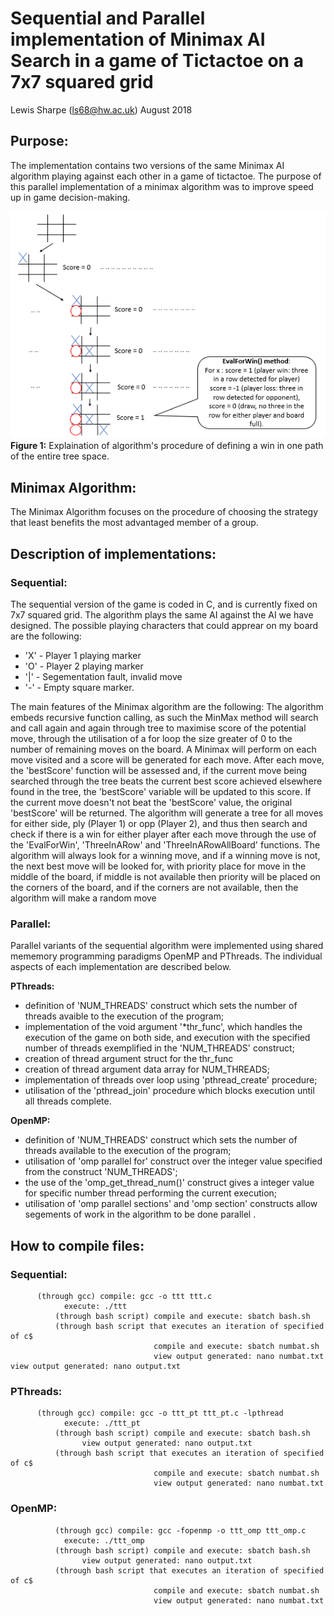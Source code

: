 # Sequential and Parallel implementation of Minimax AI Search in a game of Tictactoe on a 7x7 squared grid
Lewis Sharpe (ls68@hw.ac.uk)
August 2018

## Purpose:
The implementation contains two versions of the same Minimax AI algorithm playing against each other in a game of tictactoe. The purpose of this parallel implementation of a minimax algorithm was to improve speed up in game decision-making.

![dia](dia.png)
**Figure 1:** Explaination of algorithm's procedure of defining a win in one path of the entire tree space. 

## Minimax Algorithm:
The Minimax Algorithm focuses on the procedure of choosing the strategy that least benefits the most advantaged member of a group. 

## Description of implementations: 
### Sequential:
The sequential version of the game is coded in C, and is currently fixed on 7x7 squared grid. The algorithm plays the same AI against the AI we have designed. The  possible playing characters that could apprear on my board are the following:
- 'X' - Player 1 playing marker
- 'O' - Player 2 playing marker
- '|' - Segementation fault, invalid move
- '-' - Empty square marker.

The main features of the Minimax algorithm are the following:
The algorithm embeds recursive function calling, as such the MinMax method will search and call again and again through tree to maximise score of the potential move, through the utilisation of a for loop the size greater of 0 to the number of remaining moves on the board. A Minimax will perform on each move visited and a score will be generated for each move. After each move, the 'bestScore' function will be assessed and, if the current move being searched through the tree beats the current best score achieved elsewhere found in the tree, the 'bestScore' variable will be updated to this score. If the current move doesn't not beat the 'bestScore' value, the original 'bestScore' will be returned. The algorithm will generate a tree for all moves for either side, ply (Player 1) or opp (Player 2), and thus then search and check if there is a win for either player after each move through the use of the 'EvalForWin', 'ThreeInARow' and 'ThreeInARowAllBoard' functions. The algorithm will always look for a winning move, and if a winning move is not, the next best move will be looked for, with priority place for move in the middle of the board, if middle is not available then priority will be placed on the corners of the board, and if the corners are not available, then the algorithm will make a random move

### Parallel:
Parallel variants of the sequential algorithm were implemented using shared mememory programming paradigms OpenMP and PThreads. The individual aspects of each implementation are described below.

**PThreads:**
- definition of 'NUM_THREADS' construct which sets the number of threads avaible to the execution of the program;
- implementation of the void argument '*thr_func', which handles the execution of the game on both side, and execution with the specified number of threads exemplified in the 'NUM_THREADS' construct;
- creation of thread argument struct for the thr_func
- creation of thread argument data array for NUM_THREADS;
- implementation of threads over loop using 'pthread_create' procedure;
- utilisation of the 'pthread_join' procedure which blocks execution until all threads complete. 

**OpenMP:**
- definition of 'NUM_THREADS' construct which sets the number of threads available to the execution of the program;
- utilisation of 'omp parallel for' construct over the integer value specified from the construct 'NUM_THREADS';
- the use of the 'omp_get_thread_num()' construct gives a integer value for specific number thread performing the current execution;
- utilisation of 'omp parallel sections' and 'omp section' constructs allow segements of work in the algorithm to be done parallel .

## How to compile files: 

### Sequential:
	      (through gcc) compile: gcc -o ttt ttt.c
			    execute: ./ttt 
              (through bash script) compile and execute: sbatch bash.sh 
              (through bash script that executes an iteration of specified of c$
                                    compile and execute: sbatch numbat.sh
                                    view output generated: nano numbat.txt  				    view output generated: nano output.txt
                

### PThreads: 
	      (through gcc) compile: gcc -o ttt_pt ttt_pt.c -lpthread 	
			    execute: ./ttt_pt
              (through bash script) compile and execute: sbatch bash.sh
				    view output generated: nano output.txt
              (through bash script that executes an iteration of specified of c$
                                    compile and execute: sbatch numbat.sh
                                    view output generated: nano numbat.txt  

### OpenMP: 
              (through gcc) compile: gcc -fopenmp -o ttt_omp ttt_omp.c 
			    execute: ./ttt_omp
              (through bash script) compile and execute: sbatch bash.sh 
				    view output generated: nano output.txt
              (through bash script that executes an iteration of specified of c$
                                    compile and execute: sbatch numbat.sh
                                    view output generated: nano numbat.txt  
